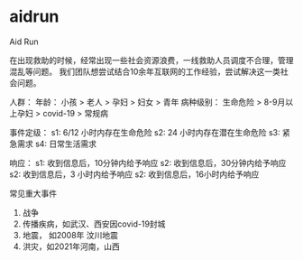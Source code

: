 # aidrun
Aid Run

在出现救助的时候，经常出现一些社会资源浪费，一线救助人员调度不合理，管理混乱等问题。  我们团队想尝试结合10余年互联网的工作经验，尝试解决这一类社会问题。

人群：
年龄：  小孩 > 老人 >  孕妇  > 妇女  > 青年
病种级别： 生命危险 > 8-9月以上孕妇 > covid-19 >  常规病 


事件定级：
s1: 6/12 小时内存在生命危险
s2: 24 小时内存在潜在生命危险
s3: 紧急需求
s4: 日常生活需求


响应：
s1: 收到信息后，10分钟内给予响应
s2: 收到信息后，30分钟内给予响应
s2: 收到信息后，3 小时内给予响应
s2: 收到信息后，16小时内给予响应



常见重大事件
1. 战争
2. 传播疾病，如武汉、西安因covid-19封城
3. 地震， 如2008年 汶川地震
5. 洪灾，如2021年河南，山西
